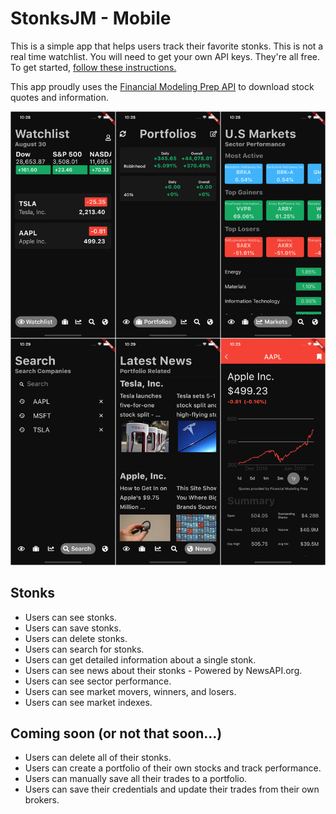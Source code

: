 # StonksJM - Mobile
This is a simple app that helps users track their favorite stonks. This is not a real time watchlist. You will need to get your own API keys. They're all free. To get started, [follow these instructions.](https://github.com/joeymukherjee/Stock-Market-App/blob/master/lib/keys/api_keys.dart) 

This app proudly uses the [Financial Modeling Prep API](https://financialmodelingprep.com/developer/docs/) to download stock quotes and information.

![Stock Market App](/images/latest.png)

## Stonks
- Users can see stonks.
- Users can save stonks.
- Users can delete stonks.
- Users can search for stonks.
- Users can get detailed information about a single stonk.
- Users can see news about their stonks - Powered by NewsAPI.org.
- Users can see sector performance.
- Users can see market movers, winners, and losers.
- Users can see market indexes.

## Coming soon (or not that soon...)
- Users can delete all of their stonks.
- Users can create a portfolio of their own stocks and track performance.
- Users can manually save all their trades to a portfolio.
- Users can save their credentials and update their trades from their own brokers.
